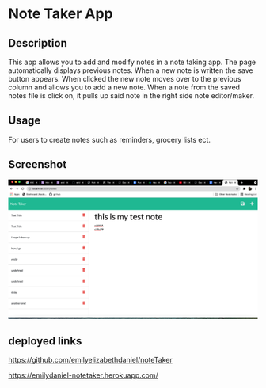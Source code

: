 # Note Taker App

## Description
This app allows you to add and modify notes in a note taking app. The page automatically displays previous notes. When a new note is written the save button appears. When clicked the new note moves over to the previous column and allows you to add a new note. When a note from the saved notes file is click on, it pulls up said note in the right side note editor/maker.

## Usage
For users to create notes such as reminders, grocery lists ect.

## Screenshot 

![Alt text](public/assets/images/notetakerscreenshot.png)

## deployed links

https://github.com/emilyelizabethdaniel/noteTaker

https://emilydaniel-notetaker.herokuapp.com/